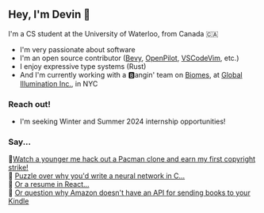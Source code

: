 ## Hey, I'm Devin 👋

I'm a CS student at the University of Waterloo, from Canada 🇨🇦
- I'm very passionate about software
- I'm an open source contributor ([Bevy](https://github.com/bevyengine/bevy), [OpenPilot](https://github.com/commaai/openpilot), [VSCodeVim](https://github.com/VSCodeVim/Vim), etc.)
- I enjoy expressive type systems (Rust)
- And I'm currently working with a 🅱️angin' team on [Biomes](https://biomes.gg), at [Global Illumination Inc.](https://ill.inc/), in NYC

### Reach out!
- I'm seeking Winter and Summer 2024 internship opportunities!

### Say...
👾[Watch a younger me hack out a Pacman clone and earn my first copyright strike!](https://www.youtube.com/watch?v=qBWCuSID1rc&t=122s)
<br/>
🧩 [Puzzle over why you'd write a neural network in C...](https://github.com/DevinLeamy/ANN)
<br/>
💼 [Or a resume in React...](https://github.com/DevinLeamy/Resume)
<br/>
🤔 [Or question why Amazon doesn't have an API for sending books to your Kindle](https://github.com/DevinLeamy/Captain-Book)
